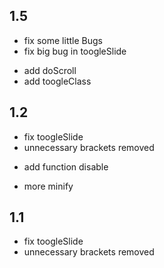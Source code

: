 ## 1.5
- fix some little Bugs
- fix big bug in toogleSlide
+ add doScroll
+ add toogleClass

## 1.2
- fix toogleSlide
- unnecessary brackets removed
+ add function disable
* more minify

## 1.1
- fix toogleSlide
- unnecessary brackets removed
